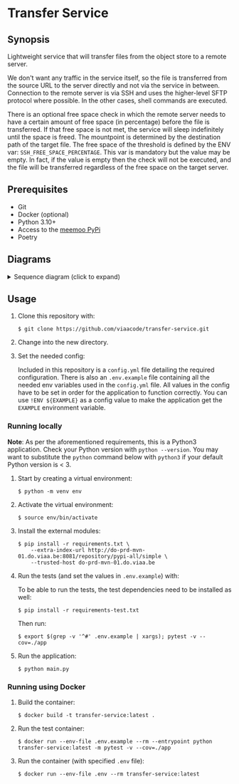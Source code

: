 # Transfer Service

## Synopsis

Lightweight service that will transfer files from the object store to a remote server.

We don't want any traffic in the service itself, so the file is transferred from the source URL to the server directly and not via the service in between. Connection to the remote server is via SSH and uses the higher-level SFTP protocol where possible. In the other cases, shell commands are executed.

There is an optional free space check in which the remote server needs to have a certain amount of free space (in percentage) before the file is transferred. If that free space is not met, the service will sleep indefinitely until the space is freed. The mountpoint is determined by the destination path of the target file. The free space of the threshold is defined by the ENV var: `SSH_FREE_SPACE_PERCENTAGE`. This var is mandatory but the value may be empty. In fact, if the value is empty then the check will not be executed, and the file will be transferred regardless of the free space on the target server.

## Prerequisites

- Git
- Docker (optional)
- Python 3.10+
- Access to the [meemoo PyPi](http://do-prd-mvn-01.do.viaa.be:8081)
- Poetry

## Diagrams

<details>
  <summary>Sequence diagram (click to expand)</summary>

  ![Transfer Service](http://www.plantuml.com/plantuml/proxy?src=https://raw.githubusercontent.com/viaacode/transfer-service/main/docs/transfer-service_sequence-diagram.plantuml&fmt=svg)

</details>

## Usage

1. Clone this repository with:

   `$ git clone https://github.com/viaacode/transfer-service.git`

2. Change into the new directory.

3. Set the needed config:

    Included in this repository is a `config.yml` file detailing the required configuration.
    There is also an `.env.example` file containing all the needed env variables used in the `config.yml` file.
    All values in the config have to be set in order for the application to function correctly.
    You can use `!ENV ${EXAMPLE}` as a config value to make the application get the `EXAMPLE` environment variable.

### Running locally

**Note**: As per the aforementioned requirements, this is a Python3
application. Check your Python version with `python --version`. You may want to
substitute the `python` command below with `python3` if your default Python version
is < 3.

1. Start by creating a virtual environment:

    `$ python -m venv env`

2. Activate the virtual environment:

    `$ source env/bin/activate`

3. Install the external modules:

    ```
    $ pip install -r requirements.txt \
        --extra-index-url http://do-prd-mvn-01.do.viaa.be:8081/repository/pypi-all/simple \
        --trusted-host do-prd-mvn-01.do.viaa.be
    ```

4. Run the tests (and set the values in `.env.example`) with:

    To be able to run the tests, the test dependencies need to be installed as well:

    ```
    $ pip install -r requirements-test.txt
    ```

    Then run:

    `$ export $(grep -v '^#' .env.example | xargs); pytest -v --cov=./app`

5. Run the application:

    `$ python main.py`

### Running using Docker

1. Build the container:

   `$ docker build -t transfer-service:latest .`

2. Run the test container:

   `$ docker run --env-file .env.example --rm --entrypoint python transfer-service:latest -m pytest -v --cov=./app`

2. Run the container (with specified `.env` file):

   `$ docker run --env-file .env --rm transfer-service:latest`
